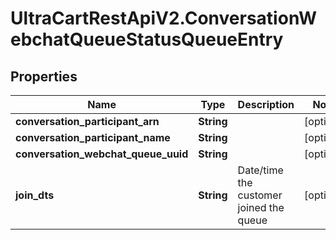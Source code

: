 # UltraCartRestApiV2.ConversationWebchatQueueStatusQueueEntry

## Properties
Name | Type | Description | Notes
------------ | ------------- | ------------- | -------------
**conversation_participant_arn** | **String** |  | [optional] 
**conversation_participant_name** | **String** |  | [optional] 
**conversation_webchat_queue_uuid** | **String** |  | [optional] 
**join_dts** | **String** | Date/time the customer joined the queue | [optional] 



